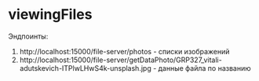 # viewingFiles
Эндпоинты:  
1. http://localhost:15000/file-server/photos - списки изображений
2. http://localhost:15000/file-server/getDataPhoto/GRP327_vitali-adutskevich-ITPlwLHwS4k-unsplash.jpg - данные файла по названию
